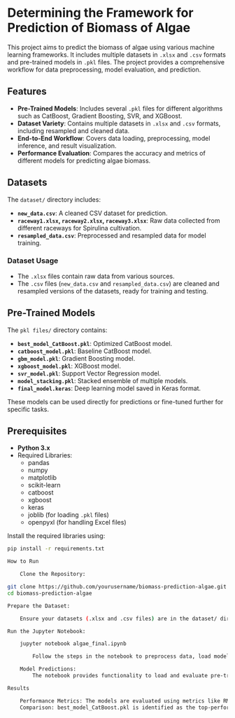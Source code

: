 # Determining the Framework for Prediction of Biomass of Algae

This project aims to predict the biomass of algae using various machine learning frameworks. It includes multiple datasets in `.xlsx` and `.csv` formats and pre-trained models in `.pkl` files. The project provides a comprehensive workflow for data preprocessing, model evaluation, and prediction.

## Features

- **Pre-Trained Models**: Includes several `.pkl` files for different algorithms such as CatBoost, Gradient Boosting, SVR, and XGBoost.
- **Dataset Variety**: Contains multiple datasets in `.xlsx` and `.csv` formats, including resampled and cleaned data.
- **End-to-End Workflow**: Covers data loading, preprocessing, model inference, and result visualization.
- **Performance Evaluation**: Compares the accuracy and metrics of different models for predicting algae biomass.

## Datasets

The `dataset/` directory includes:
- **`new_data.csv`**: A cleaned CSV dataset for prediction.
- **`raceway1.xlsx`, `raceway2.xlsx`, `raceway3.xlsx`**: Raw data collected from different raceways for Spirulina cultivation.
- **`resampled_data.csv`**: Preprocessed and resampled data for model training.

### Dataset Usage
- The `.xlsx` files contain raw data from various sources.
- The `.csv` files (`new_data.csv` and `resampled_data.csv`) are cleaned and resampled versions of the datasets, ready for training and testing.

## Pre-Trained Models

The `pkl files/` directory contains:
- **`best_model_CatBoost.pkl`**: Optimized CatBoost model.
- **`catboost_model.pkl`**: Baseline CatBoost model.
- **`gbm_model.pkl`**: Gradient Boosting model.
- **`xgboost_model.pkl`**: XGBoost model.
- **`svr_model.pkl`**: Support Vector Regression model.
- **`model_stacking.pkl`**: Stacked ensemble of multiple models.
- **`final_model.keras`**: Deep learning model saved in Keras format.

These models can be used directly for predictions or fine-tuned further for specific tasks.

## Prerequisites

- **Python 3.x**
- Required Libraries:
  - pandas
  - numpy
  - matplotlib
  - scikit-learn
  - catboost
  - xgboost
  - keras
  - joblib (for loading `.pkl` files)
  - openpyxl (for handling Excel files)

Install the required libraries using:
```bash
pip install -r requirements.txt

How to Run

    Clone the Repository:

git clone https://github.com/yourusername/biomass-prediction-algae.git
cd biomass-prediction-algae

Prepare the Dataset:

    Ensure your datasets (.xlsx and .csv files) are in the dataset/ directory.

Run the Jupyter Notebook:

    jupyter notebook algae_final.ipynb

        Follow the steps in the notebook to preprocess data, load models, and make predictions.

    Model Predictions:
        The notebook provides functionality to load and evaluate pre-trained models from the pkl files/ directory.

Results

    Performance Metrics: The models are evaluated using metrics like RMSE, MAE, and R².
    Comparison: best_model_CatBoost.pkl is identified as the top-performing model based on evaluation.
